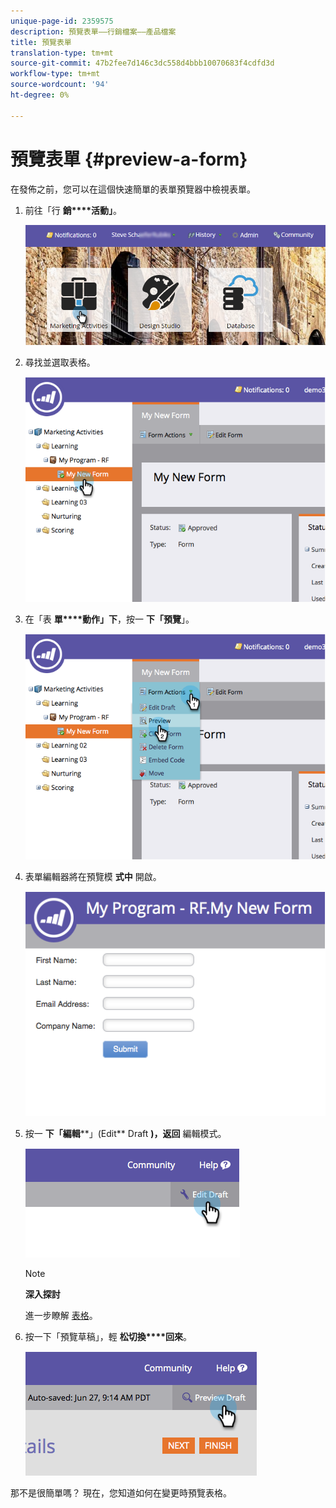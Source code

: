 ```yaml
---
unique-page-id: 2359575
description: 預覽表單——行銷檔案——產品檔案
title: 預覽表單
translation-type: tm+mt
source-git-commit: 47b2fee7d146c3dc558d4bbb10070683f4cdfd3d
workflow-type: tm+mt
source-wordcount: '94'
ht-degree: 0%

---
```



# 預覽表單 {#preview-a-form}

在發佈之前，您可以在這個快速簡單的表單預覽器中檢視表單。

1. 前往「行 **銷****活動」**。

   ![](assets/login-marketing-activities-6.png)

1. 尋找並選取表格。

   ![](assets/image2014-9-15-17-3a45-3a51.png)

1. 在「表 **單****動作」下**，按一 **下「預覽**」。

   ![](assets/image2014-9-15-17-3a46-3a9.png)

1. 表單編輯器將在預覽模 **式中** 開啟。

   ![](assets/image2014-9-15-17-3a46-3a17.png)

1. 按一 **下「編輯****」(Edit** Draft **)，返回** 編輯模式。

   ![](assets/image2014-9-15-17-3a46-3a37.png)

   >[!NOTE]
   >
   >**深入探討**
   >
   >
   >進一步瞭解 [表格](http://docs.marketo.com/display/docs/forms)。

1. 按一下「預覽草稿」，輕 **松切換****回來**。

   ![](assets/image2014-9-15-17-3a46-3a45.png)

那不是很簡單嗎？ 現在，您知道如何在變更時預覽表格。
